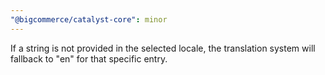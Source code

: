 ```yaml
---
"@bigcommerce/catalyst-core": minor
---
```


If a string is not provided in the selected locale, the translation system will fallback to "en" for that specific entry.
